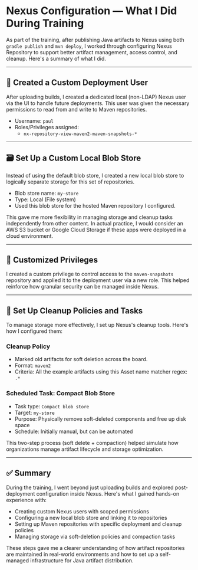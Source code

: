 # Nexus Configuration — What I Did During Training

As part of the training, after publishing Java artifacts to Nexus using both `gradle publish` and `mvn deploy`, I worked through configuring Nexus Repository to support better artifact management, access control, and cleanup. Here's a summary of what I did.

---

## 🔐 Created a Custom Deployment User

After uploading builds, I created a dedicated local (non-LDAP) Nexus user via the UI to handle future deployments. This user was given the necessary permissions to read from and write to Maven repositories.

- Username: `paul`
- Roles/Privileges assigned:
  - `nx-repository-view-maven2-maven-snapshots-*`

---

## 🗃️ Set Up a Custom Local Blob Store

Instead of using the default blob store, I created a new local blob store to logically separate storage for this set of repositories.

- Blob store name: `my-store`
- Type: Local (File system)
- Used this blob store for the hosted Maven repository I configured.

This gave me more flexibility in managing storage and cleanup tasks independently from other content. In actual practice, I would consider an AWS S3 bucket or Google Cloud Storage if these apps were deployed in a cloud environment.

---

## 🧾 Customized Privileges

I created a custom privilege to control access to the `maven-snapshots` repository and applied it to the deployment user via a new role. This helped reinforce how granular security can be managed inside Nexus.

---

## 🧹 Set Up Cleanup Policies and Tasks

To manage storage more effectively, I set up Nexus's cleanup tools. Here's how I configured them:

### Cleanup Policy
- Marked old artifacts for soft deletion across the board.
- Format: `maven2`
- Criteria: All the example artifacts using this Asset name matcher regex: `.*`

### Scheduled Task: Compact Blob Store
- Task type: `Compact blob store`
- Target: `my-store`
- Purpose: Physically remove soft-deleted components and free up disk space
- Schedule: Initially manual, but can be automated

This two-step process (soft delete + compaction) helped simulate how organizations manage artifact lifecycle and storage optimization.

---

## ✅ Summary

During the training, I went beyond just uploading builds and explored post-deployment configuration inside Nexus. Here's what I gained hands-on experience with:

- Creating custom Nexus users with scoped permissions
- Configuring a new local blob store and linking it to repositories
- Setting up Maven repositories with specific deployment and cleanup policies
- Managing storage via soft-deletion policies and compaction tasks

These steps gave me a clearer understanding of how artifact repositories are maintained in real-world environments and how to set up a self-managed infrastructure for Java artifact distribution.
